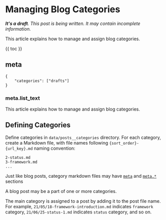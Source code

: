 # Managing Blog Categories

***It's a draft**. This post is being written. It may contain incomplete information.*

This article explains how to manage and assign blog categories.

{{ toc }}

## meta

    {
        "categories": ["drafts"]
    }

### meta.list_text

This article explains how to manage and assign blog categories.

## Defining Categories

Define categories in `data/posts__categories` directory. For each category, create a Markdown file, with file names following `{sort_order}-{url_key}.md` naming convention:

    2-status.md
    3-framework.md
    ...

Just like blog posts, category markdown files may have [`meta`](../05/19-osmsoftware-writing-blog-posts.md#meta-section) and [`meta.*`](../05/19-osmsoftware-writing-blog-posts.md#meta-sections) sections


A blog post may be a part of one or more categories. 
    
The main category is assigned to a post by adding it to the post file name. For example, `21/05/18-framework-introduction.md` indicates `framework` category, `21/06/25-status-1.md` indicates `status` category, and so on. 

